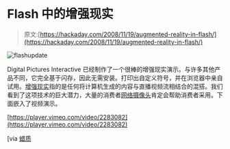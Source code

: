 # Flash 中的增强现实

> 原文:[https://hackaday.com/2008/11/19/augmented-reality-in-flash/](https://hackaday.com/2008/11/19/augmented-reality-in-flash/)

![flashupdate](../Images/5879455ba9268176043b3f44802cbf04.png "flashupdate")

Digital Pictures Interactive 已经制作了一个很棒的增强现实演示。与许多其他产品不同，它完全基于闪存，因此无需安装。打印出自定义符号，并在浏览器中亲自试用。[增强现实](http://en.wikipedia.org/wiki/Augmented_reality "Augmented reality - Wikipedia, the free encyclopedia")指的是任何将计算机生成的内容与直播视频流相结合的混搭。我们看到了这项技术的巨大潜力，大量的消费者[网络摄像头](http://www.mahalo.com/Webcam "Webcam - Mahalo")肯定会帮助消费者采用。下面嵌入了视频演示。

[https://player.vimeo.com/video/2283082](https://player.vimeo.com/video/2283082)

[via [蜡质](http://waxy.org/links "Links Miniblog")